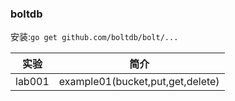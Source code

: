 ### boltdb
安装:`go get github.com/boltdb/bolt/...`

|实验|简介|
|---|---|
|lab001|example01(bucket,put,get,delete)|